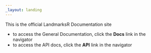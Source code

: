 ```yaml
---
_layout: landing
---
```


This is the official LandmarksR Documentation site
- to access the General Documentation, click the **Docs** link in the navigator
- to access the API docs, click the **API** link in the navigator